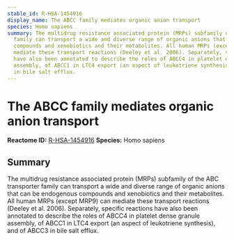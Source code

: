```yaml
---
stable_id: R-HSA-1454916
display_name: The ABCC family mediates organic anion transport
species: Homo sapiens
summary: The multidrug resistance associated protein (MRPs) subfamily of the ABC transporter
  family can transport a wide and diverse range of organic anions that can be endogenous
  compounds and xenobiotics and their metabolites. All human MRPs (except MRP9) can
  mediate these transport reactions (Deeley et al. 2006). Separately, specific reactions
  have also been annotated to describe the roles of ABCC4 in platelet dense granule
  assembly, of ABCC1 in LTC4 export (an aspect of leukotriene synthesis), and of ABCC3
  in bile salt efflux.
---
```


# The ABCC family mediates organic anion transport
**Reactome ID:** [R-HSA-1454916](https://reactome.org/content/detail/R-HSA-1454916)
**Species:** Homo sapiens

## Summary

The multidrug resistance associated protein (MRPs) subfamily of the ABC transporter family can transport a wide and diverse range of organic anions that can be endogenous compounds and xenobiotics and their metabolites. All human MRPs (except MRP9) can mediate these transport reactions (Deeley et al. 2006). Separately, specific reactions have also been annotated to describe the roles of ABCC4 in platelet dense granule assembly, of ABCC1 in LTC4 export (an aspect of leukotriene synthesis), and of ABCC3 in bile salt efflux.
